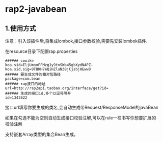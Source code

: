 # rap2-javabean

## 1.使用方式

注意：引入该插件后,将集成lombok,接口参数校验,需要先安装lombok插件.

在resource目录下配置rap.properties

```
###### cooike
koa.sid=EljUmooFFMzg1y9tnSWa45gbXydNAPZ-
koa.sid.sig=9TBKH7eQiHZluN38jCjsbjHEww0
###### 要生成文件的相对包路径
package=com.bean
###### rap接口的地址
url=http://rap2api.taobao.org/interface/get?id=
###### 生成的接口id,多个以逗号隔开
id=1342622
```
接口url填写你要生成的类名,会自动生成带Request/ResponseModel的javaBean

如果在勾选不能为空则自动生成接口校验注解,可以在rule一栏书写你想要扩展的校验注解

支持嵌套Array类型的集合Bean生成。


